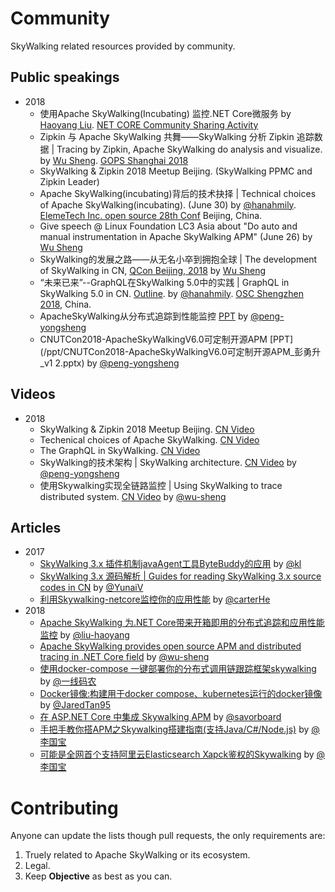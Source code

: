 # Community
SkyWalking related resources provided by community.

## Public speakings
- 2018
  * 使用Apache SkyWalking(Incubating) 监控.NET Core微服务 by [Haoyang Liu](https://github.com/liuhaoyang). [NET CORE Community Sharing Activity](https://www.meetup.com/Shanghai-NET-Core-Meetup/events/251436566)
  * Zipkin 与 Apache SkyWalking 共舞——SkyWalking 分析 Zipkin 追踪数据 | Tracing by Zipkin, Apache SkyWalking do analysis and visualize. by [Wu Sheng](https://github.com/wu-sheng). [GOPS Shanghai 2018](https://www.bagevent.com/event/1450060)
  * SkyWalking & Zipkin 2018 Meetup Beijing. (SkyWalking PPMC and Zipkin Leader)
  * Apache SkyWalking(incubating)背后的技术抉择 | Technical choices of Apache SkyWalking(incubating). (June 30) by [@hanahmily](https://github.com/hanahmily). [ElemeTech Inc. open source 28th Conf](https://mp.weixin.qq.com/s/1ZkiJsU5PxurS6Lwea8UFQ) Beijing, China.
  * Give speech @ Linux Foundation LC3 Asia about "Do auto and manual instrumentation in Apache SkyWalking APM" (June 26) by [Wu Sheng](https://github.com/wu-sheng)
  * SkyWalking的发展之路——从无名小卒到拥抱全球 | The development of SkyWalking in CN, [QCon Beijing, 2018](https://2018.qconbeijing.com/presentation/445) by [Wu Sheng](https://github.com/wu-sheng)
  * “未来已来”--GraphQL在SkyWalking 5.0中的实践 | GraphQL in SkyWalking 5.0 in CN. [Outline](/vidoes/1.GraphQL-in-SkyWalking.md). by [@hanahmily](https://github.com/hanahmily). [OSC Shengzhen 2018](https://www.oschina.net/event/2274785), China.
  * ApacheSkyWalking从分布式追踪到性能监控 [PPT](/ppt/ApacheSkyWalking从分布式追踪到性能监控(成都-彭勇升).pptx) by [@peng-yongsheng](https://github.com/peng-yongsheng)
  * CNUTCon2018-ApacheSkyWalkingV6.0可定制开源APM [PPT](/ppt/CNUTCon2018-ApacheSkyWalkingV6.0可定制开源APM_彭勇升_v1 2.pptx) by [@peng-yongsheng](https://github.com/peng-yongsheng)

## Videos
- 2018
  * SkyWalking & Zipkin 2018 Meetup Beijing. [CN Video](https://www.itdks.com/eventlist/detail/2375)
  * Techenical choices of Apache SkyWalking. [CN Video](https://www.itdks.com/dakalive/detail/13626)
  * The GraphQL in SkyWalking. [CN Video](https://www.itdks.com/dakalive/detail/10557)
  * SkyWalking的技术架构 | SkyWalking architecture. [CN Video](http://www.itdks.com/dakalive/detail/9913) by [@peng-yongsheng](https://github.com/peng-yongsheng)
  * 使用Skywalking实现全链路监控 | Using SkyWalking to trace distributed system. [CN Video](http://www.itdks.com/dakalive/detail/6179) by [@wu-sheng](https://github.com/wu-sheng)

## Articles
- 2017
  * [SkyWalking 3.x 插件机制javaAgent工具ByteBuddy的应用](http://www.kailing.pub/article/index/arcid/178.html) by [@kl](https://github.com/klboke)
  * [SkyWalking 3.x 源码解析 | Guides for reading SkyWalking 3.x source codes in CN](http://www.iocoder.cn/categories/SkyWalking/) by [@YunaiV](https://github.com/YunaiV)
  * [利用Skywalking-netcore监控你的应用性能](https://www.jianshu.com/p/3ddd986c7581) by [@carterHe](https://github.com/carterHe)
- 2018
  * [Apache SkyWalking 为.NET Core带来开箱即用的分布式追踪和应用性能监控](http://blog.liuhaoyang.me/skywalking/2018/05/23/skywalking-dotnet-v02-release/) by [@liu-haoyang](https://github.com/liuhaoyang)
  * [Apache SkyWalking provides open source APM and distributed tracing in .NET Core field](https://medium.com/@AsfSkyWalking/apache-skywalking-provides-open-source-apm-and-distributed-tracing-in-net-core-field-ee4eca9f4f54) by [@wu-sheng](https://github.com/wu-sheng)
   * [使用docker-compose 一键部署你的分布式调用链跟踪框架skywalking](https://www.cnblogs.com/huangxincheng/p/9666930.html) by [@一线码农](https://www.cnblogs.com/huangxincheng)
   * [Docker镜像:构建用于docker compose、kubernetes运行的docker镜像](https://github.com/JaredTan95/skywalking-docker) by [@JaredTan95](https://github.com/JaredTan95/)
   * [在 ASP.NET Core 中集成 Skywalking APM](https://www.cnblogs.com/savorboard/p/asp-net-core-skywalking.html) by [@savorboard](https://www.cnblogs.com/savorboard/)
   * [手把手教你搭APM之Skywalking搭建指南(支持Java/C#/Node.js)](https://www.cnblogs.com/liguobao/p/9686310.html) by [@李国宝](https://www.cnblogs.com/liguobao/)
   * [可能是全网首个支持阿里云Elasticsearch Xapck鉴权的Skywalking](https://www.cnblogs.com/liguobao/p/9784486.html) by [@李国宝](https://www.cnblogs.com/liguobao/)

# Contributing
Anyone can update the lists though pull requests, the only requirements are: 
1. Truely related to Apache SkyWalking or its ecosystem.
1. Legal.
1. Keep **Objective** as best as you can.
